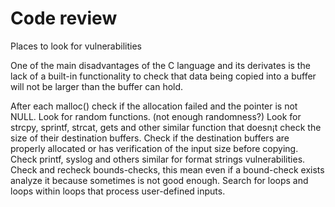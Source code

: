 # Code review
Places to look for vulnerabilities

One of the main disadvantages of the C language and its derivates is the lack of a built-in functionality to check that data being copied into a buffer will not be larger than the buffer can hold.

After each malloc() check if the allocation failed and the pointer is not NULL.
Look for random functions. (not enough randomness?)
Look for strcpy, sprintf, strcat, gets and other similar function that doesn¡t check the size of their destination buffers. Check if the destination buffers are properly allocated or has verification of the input size before copying.
Check printf, syslog and others similar for format strings vulnerabilities.
Check and recheck bounds-checks, this mean even if a bound-check exists analyze it because sometimes is not good enough.
Search for loops and loops within loops that process user-defined inputs.
